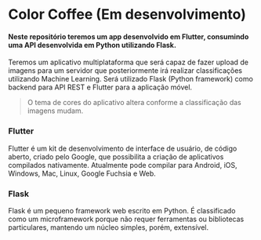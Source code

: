 # Color Coffee (Em desenvolvimento)

#### Neste repositório teremos um app desenvolvido em Flutter, consumindo uma API desenvolvida em Python utilizando Flask. 

Teremos um aplicativo multiplataforma que será capaz de fazer upload de imagens para um servidor que posteriormente irá realizar classificações utilizando Machine Learning.
Será utilizado Flask (Python framework) como backend para API REST e Flutter para a aplicação móvel.

> O tema de cores do aplicativo altera conforme a classificação das imagens mudam.

### Flutter 
Flutter é um kit de desenvolvimento de interface de usuário, de código aberto, criado pelo Google, que possibilita a criação de aplicativos compilados nativamente. Atualmente pode compilar para Android, iOS, Windows, Mac, Linux, Google Fuchsia e Web.

### Flask 
Flask é um pequeno framework web escrito em Python. É classificado como um microframework porque não requer ferramentas ou bibliotecas particulares, mantendo um núcleo simples, porém, extensível.
